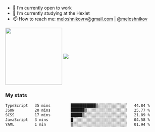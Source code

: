 <!-- ## Hi there, I'm Roman Meloshnikov 👋 -->

<!-- !
[image](https://www.codewars.com/users/meloshnikov/badges/small?theme=light)<br> -->

<!--
Here are some ideas to get you started:

- 🧰 I’m currently open to work
- 👯 I’m looking to collaborate on ...
- 🤔 I’m looking for help with ...
- 💬 Ask me about ...
- 📫 How to reach me: meloshnikov
- 😄 Pronouns: ...
- ⚡ Fun fact: ...
-->

- 🧰 I’m currently open to work
- 🌱 I’m currently studying at the Hexlet
- 📫 How to reach me: meloshnikovrv@gmail.com | [@meloshnikov](https://telegram.me/meloshnikov)

<span>
<a>
<img align="center" height="180em" src="https://github-readme-stats.vercel.app/api?username=meloshnikov&show_icons=true&hide_border=true&&count_private=true&include_all_commits=true" />
</a>
<a>
<img align="center" src="https://github-readme-stats.vercel.app/api/top-langs/?username=meloshnikov&layout=compact&hide_border=true" />
</a>
</span>


### My stats
<!--START_SECTION:waka-->

```txt
TypeScript   35 mins         ███████████▒░░░░░░░░░░░░░   44.84 %
JSON         20 mins         ██████▒░░░░░░░░░░░░░░░░░░   25.77 %
SCSS         17 mins         █████▒░░░░░░░░░░░░░░░░░░░   21.89 %
JavaScript   3 mins          █░░░░░░░░░░░░░░░░░░░░░░░░   04.58 %
YAML         1 min           ▒░░░░░░░░░░░░░░░░░░░░░░░░   01.94 %
```

<!--END_SECTION:waka-->


